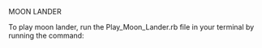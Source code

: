 MOON LANDER

To play moon lander, run the Play_Moon_Lander.rb file in your terminal by running the command:

